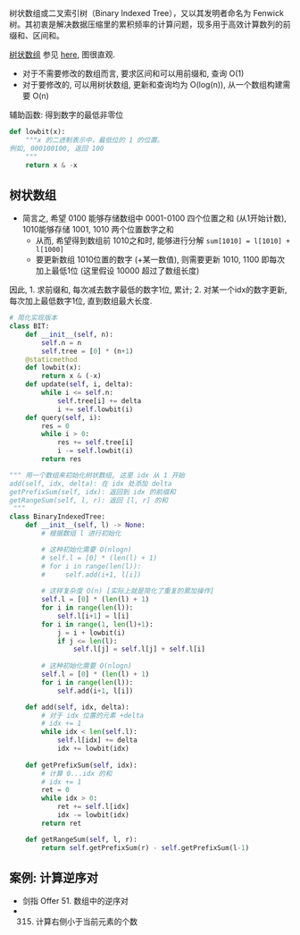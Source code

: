 树状数组或二叉索引树（Binary Indexed Tree），又以其发明者命名为 Fenwick 树。其初衷是解决数据压缩里的累积频率的计算问题，现多用于高效计算数列的前缀和、区间和。

[树状数组](https://oi-wiki.org/ds/fenwick/) 参见 [here](https://blog.csdn.net/Yaokai_AssultMaster/article/details/79492190), 图很直观.

- 对于不需要修改的数组而言, 要求区间和可以用前缀和, 查询 O(1)
- 对于要修改的, 可以用树状数组, 更新和查询均为 O(log(n)), 从一个数组构建需要 O(n)


辅助函数: 得到数字的最低非零位

```python
def lowbit(x):
    """x 的二进制表示中，最低位的 1 的位置。
例如, 000100100, 返回 100
    """
    return x & -x
```

## 树状数组

- 简言之, 希望 0100 能够存储数组中 0001-0100 四个位置之和 (从1开始计数), 1010能够存储 1001, 1010 两个位置数字之和
    - 从而, 希望得到数组前 1010之和时, 能够进行分解 `sum[1010] = l[1010] + l[1000]`
    - 要更新数组 1010位置的数字 (+某一数值), 则需要更新 1010, 1100 即每次加上最低1位 (这里假设 10000 超过了数组长度)

因此, 1. 求前缀和, 每次减去数字最低的数字1位, 累计; 2. 对某一个idx的数字更新, 每次加上最低数字1位, 直到数组最大长度.

```python
# 简化实现版本
class BIT:
    def __init__(self, n):
        self.n = n
        self.tree = [0] * (n+1)
    @staticmethod
    def lowbit(x):
        return x & (-x)
    def update(self, i, delta):
        while i <= self.n:
            self.tree[i] += delta
            i += self.lowbit(i)
    def query(self, i):
        res = 0
        while i > 0:
            res += self.tree[i]
            i -= self.lowbit(i)
        return res

""" 用一个数组来初始化树状数组, 这里 idx 从 1 开始
add(self, idx, delta): 在 idx 处添加 delta
getPrefixSum(self, idx): 返回到 idx 的前缀和
getRangeSum(self, l, r): 返回 [l, r] 的和
 """
class BinaryIndexedTree:
    def __init__(self, l) -> None:
        # 根据数组 l 进行初始化

        # 这种初始化需要 O(nlogn)
        # self.l = [0] * (len(l) + 1)
        # for i in range(len(l)):
        #     self.add(i+1, l[i])
        
        # 这样复杂度 O(n) [实际上就是简化了重复的累加操作]
        self.l = [0] * (len(l) + 1)
        for i in range(len(l)):
            self.l[i+1] = l[i]
        for i in range(1, len(l)+1):
            j = i + lowbit(i)
            if j <= len(l):
                self.l[j] = self.l[j] + self.l[i]
        
        # 这种初始化需要 O(nlogn)
        self.l = [0] * (len(l) + 1)
        for i in range(len(l)):
            self.add(i+1, l[i])

    def add(self, idx, delta):
        # 对于 idx 位置的元素 +delta
        # idx += 1
        while idx < len(self.l):
            self.l[idx] += delta
            idx += lowbit(idx)
    
    def getPrefixSum(self, idx):
        # 计算 0...idx 的和
        # idx += 1
        ret = 0
        while idx > 0:
            ret += self.l[idx]
            idx -= lowbit(idx)
        return ret

    def getRangeSum(self, l, r):
        return self.getPrefixSum(r) - self.getPrefixSum(l-1)
```

## 案例: 计算逆序对

- 剑指 Offer 51. 数组中的逆序对
- 0315. 计算右侧小于当前元素的个数
